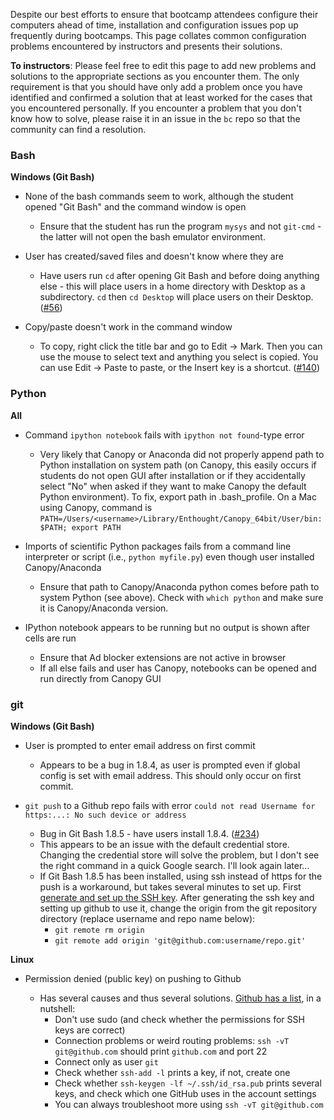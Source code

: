 Despite our best efforts to ensure that bootcamp attendees configure their computers ahead of time, installation and configuration issues pop up frequently during bootcamps. This page collates common configuration problems encountered by instructors and presents their solutions.

**To instructors**: Please feel free to edit this page to add new problems and solutions to the appropriate sections as you encounter them. The only requirement is that you should have only add a problem once you have identified and confirmed a solution that at least worked for the cases that you encountered personally. If you encounter a problem that you don't know how to solve, please raise it in an issue in the `bc` repo so that the community can find a resolution.

### Bash

**Windows (Git Bash)**

* None of the bash commands seem to work, although the student opened "Git Bash" and the command window is open
    * Ensure that the student has run the program `mysys` and not `git-cmd` - the latter will not open the bash emulator environment.

* User has created/saved files and doesn't know where they are
    * Have users run `cd` after opening Git Bash and before doing anything else - this will place users in a home directory with Desktop as a subdirectory. `cd` then `cd Desktop` will place users on their Desktop. ([#56](../issues/56))

* Copy/paste doesn't work in the command window
    * To copy, right click the title bar and go to Edit -> Mark. Then you can use the mouse to select text and anything you select is copied. You can use Edit -> Paste to paste, or the Insert key is a shortcut. ([#140](../issues/140))

### Python

**All**

* Command `ipython notebook` fails with `ipython not found`-type error
    * Very likely that Canopy or Anaconda did not properly append path to Python installation on system path  (on Canopy, this easily occurs if students do not open GUI after installation or if they accidentally select "No" when asked if they want to make Canopy the default Python environment). To fix, export path in .bash_profile. On a Mac using Canopy, command is `PATH=/Users/<username>/Library/Enthought/Canopy_64bit/User/bin:$PATH; export PATH`

* Imports of scientific Python packages fails from a command line interpreter or script (i.e., `python myfile.py`) even though user installed Canopy/Anaconda
    * Ensure that path to Canopy/Anaconda python comes before path to system Python (see above). Check with `which python` and make sure it is Canopy/Anaconda version.

* IPython notebook appears to be running but no output is shown after cells are run
    * Ensure that Ad blocker extensions are not active in browser
    * If all else fails and user has Canopy, notebooks can be opened and run directly from Canopy GUI

### git

**Windows (Git Bash)**

* User is prompted to enter email address on first commit
    * Appears to be a bug in 1.8.4, as user is prompted even if global config is set with email address. This should only occur on first commit.

* `git push` to a Github repo fails with error `could not read Username for https:...: No such device or address`
    * Bug in Git Bash 1.8.5 - have users install 1.8.4. ([#234](../issues/234))
    * This appears to be an issue with the default credential store. Changing the credential store will solve the problem, but I don't see the right command in a quick Google search. I'll look again later...
    * If Git Bash 1.8.5 has been installed, using ssh instead of https for the push is a workaround, but takes several minutes to set up. First [generate and set up the SSH key](https://help.github.com/articles/generating-ssh-keys#platform-windows). After generating the ssh key and setting up github to use it, change the origin from the git repository directory (replace username and repo name below):
      * `git remote rm origin`
      * `git remote add origin 'git@github.com:username/repo.git'`

**Linux**

* Permission denied (public key) on pushing to Github

    * Has several causes and thus several solutions. [Github has a list](https://help.github.com/articles/error-permission-denied-publickey), in a nutshell:
        * Don't use sudo (and check whether the permissions for SSH keys are correct)
        * Connection problems or weird routing problems: ```ssh -vT git@github.com``` should print ```github.com``` and port 22
        * Connect only as user ```git``` 
        * Check whether ```ssh-add -l``` prints a key, if not, create one
        * Check whether ```ssh-keygen -lf ~/.ssh/id_rsa.pub``` prints several keys, and check which one GitHub uses in the account settings
        * You can always troubleshoot more using ```ssh -vT git@github.com```